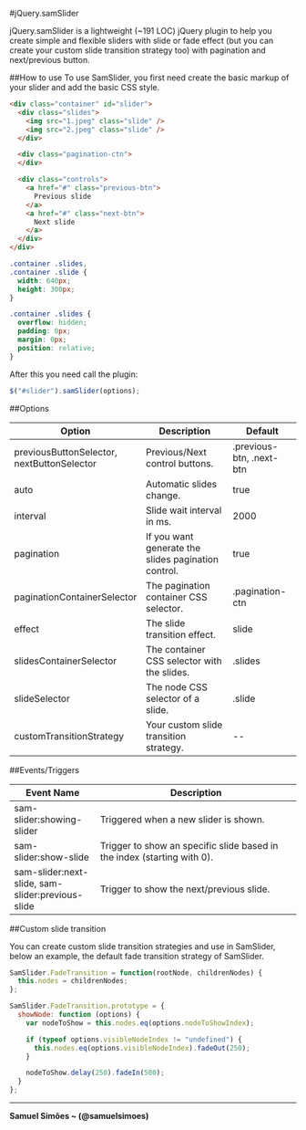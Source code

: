 #jQuery.samSlider

jQuery.samSlider is a lightweight (~191 LOC) jQuery plugin to help you create simple and flexible sliders with slide or fade effect (but you can create your custom slide transition strategy too) with pagination and next/previous button.

##How to use
To use SamSlider, you first need create the basic markup of your slider and add the basic CSS style.

```html
<div class="container" id="slider">
  <div class="slides">
    <img src="1.jpeg" class="slide" />
    <img src="2.jpeg" class="slide" />
  </div>

  <div class="pagination-ctn">
  </div>

  <div class="controls">
    <a href="#" class="previous-btn">
      Previous slide
    </a>
    <a href="#" class="next-btn">
      Next slide
    </a>
  </div>
</div>
```

```css
.container .slides,
.container .slide {
  width: 640px;
  height: 300px;
}

.container .slides {
  overflow: hidden;
  padding: 0px;
  margin: 0px;
  position: relative;
}
```

After this you need call the plugin:

```javascript
$("#slider").samSlider(options);
```

##Options
<table width="100%">
    <thead>
        <tr>
            <th width="30%">Option</th>
            <th>Description</th>
            <th>Default</th>
        </tr>
    </thead>
    <tbody>
        <tr>
            <td>previousButtonSelector, nextButtonSelector</td>
            <td>Previous/Next control buttons.</td>
            <td>.previous-btn, .next-btn</td>
        </tr>
        <tr>
            <td>auto</td>
            <td>Automatic slides change.</td>
            <td>true</td>
        </tr>
        <tr>
            <td>interval</td>
            <td>Slide wait interval in ms.</td>
            <td>2000</td>
        </tr>
        <tr>
            <td>pagination</td>
            <td>If you want generate the slides pagination control.</td>
            <td>true</td>
        </tr>
        <tr>
            <td>paginationContainerSelector</td>
            <td>The pagination container CSS selector.</td>
            <td>.pagination-ctn</td>
        </tr>
        <tr>
            <td>effect</td>
            <td>The slide transition effect.</td>
            <td>slide</td>
        </tr>
        <tr>
            <td>slidesContainerSelector</td>
            <td>The container CSS selector with the slides.</td>
            <td>.slides</td>
        </tr>
        <tr>
            <td>slideSelector</td>
            <td>The node CSS selector of a slide.</td>
            <td>.slide</td>
        </tr>
        <tr>
            <td>customTransitionStrategy</td>
            <td>Your custom slide transition strategy.</td>
            <td>--</td>
        </tr>
    </tbody>
</table>

##Events/Triggers
<table width="100%">
    <thead>
        <tr>
            <th width="30%">Event Name</th>
            <th>Description</th>
        </tr>
    </thead>
    <tbody>
        <tr>
            <td>
              sam-slider:showing-slider
            </td>
            <td>
              Triggered when a new slider is shown.
            </td>
        </tr>
        <tr>
            <td>
              sam-slider:show-slide
            </td>
            <td>
              Trigger to show an specific slide based in the index (starting with 0).
            </td>
        </tr>
        <tr>
            <td>
              sam-slider:next-slide,
              sam-slider:previous-slide
            </td>
            <td>
              Trigger to show the next/previous slide.
            </td>
        </tr>
    </tbody>
</table>

##Custom slide transition

You can create custom slide transition strategies and use in SamSlider, below an example, the default fade transition strategy of SamSlider.

```javascript
SamSlider.FadeTransition = function(rootNode, childrenNodes) {
  this.nodes = childrenNodes;
};

SamSlider.FadeTransition.prototype = {
  showNode: function (options) {
    var nodeToShow = this.nodes.eq(options.nodeToShowIndex);

    if (typeof options.visibleNodeIndex != "undefined") {
      this.nodes.eq(options.visibleNodeIndex).fadeOut(250);
    }

    nodeToShow.delay(250).fadeIn(500);
  }
};
```

-----------------------------------------
**Samuel Simões ~ (@samuelsimoes)**

